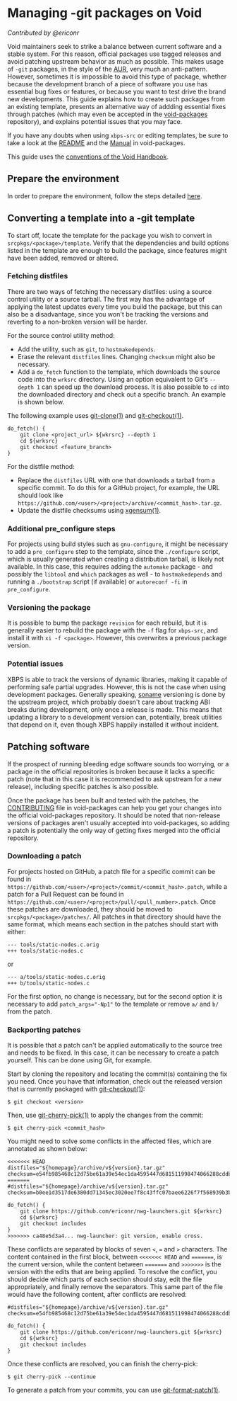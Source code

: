 # Managing -git packages on Void

*Contributed by @ericonr*

Void maintainers seek to strike a balance between current software and a stable
system. For this reason, official packages use tagged releases and avoid
patching upstream behavior as much as possible. This makes usage of `-git`
packages, in the style of the [AUR](https://aur.archlinux.org/), very much an
anti-pattern. However, sometimes it is impossible to avoid this type of package,
whether because the development branch of a piece of software you use has
essential bug fixes or features, or because you want to test drive the brand new
developments. This guide explains how to create such packages from an existing
template, presents an alternative way of addding essential fixes through patches
(which may even be accepted in the
[void-packages](https://github.com/void-linux/void-packages) repository), and
explains potential issues that you may face.

If you have any doubts when using `xbps-src` or editing templates, be sure to
take a look at the
[README](https://github.com/void-linux/void-packages/blob/master/README.md) and
the [Manual](https://github.com/void-linux/void-packages/blob/master/Manual.md)
in void-packages.

This guide uses the [conventions of the Void
Handbook](https://docs.voidlinux.org/about/about-this-handbook.html).

## Prepare the environment

In order to prepare the environment, follow the steps detailed
[here](./suckless.md#prepare-the-environment).

## Converting a template into a -git template

To start off, locate the template for the package you wish to convert in
`srcpkgs/<package>/template`. Verify that the dependencies and build options
listed in the template are enough to build the package, since features might
have been added, removed or altered.

### Fetching distfiles

There are two ways of fetching the necessary distfiles: using a source control
utility or a source tarball. The first way has the advantage of applying the
latest updates every time you build the package, but this can also be a
disadvantage, since you won't be tracking the versions and reverting to a
non-broken version will be harder.

For the source control utility method:

- Add the utility, such as `git`, to `hostmakedepends`.
- Erase the relevant `distfiles` lines. Changing `checksum` might also be
   necessary.
- Add a `do_fetch` function to the template, which downloads the source code
   into the `wrksrc` directory. Using an option equivalent to Git's `--depth 1`
   can speed up the download process. It is also possible to `cd` into the
   downloaded directory and check out a specific branch. An example is shown
   below.

The following example uses [git-clone(1)](https://man.voidlinux.org/git-clone.1)
and [git-checkout(1)](https://man.voidlinux.org/git-checkout.1).

```
do_fetch() {
    git clone <project_url> ${wkrsrc} --depth 1
    cd ${wrksrc}
    git checkout <feature_branch>
}
```

For the distfile method:

- Replace the `distfiles` URL with one that downloads a tarball from a specific
   commit. To do this for a GitHub project, for example, the URL should look
   like `https://github.com/<user>/<project>/archive/<commit_hash>.tar.gz`.
- Update the distfile checksums using
   [xgensum(1)](https://man.voidlinux.org/xtools.1).

### Additional pre_configure steps

For projects using build styles such as `gnu-configure`, it might be necessary
to add a `pre_configure` step to the template, since the `./configure` script,
which is usually generated when creating a distribution tarball, is likely not
available. In this case, this requires adding the `automake` package - and
possibly the `libtool` and `which` packages as well - to `hostmakedepends` and
running a `./bootstrap` script (if available) or `autoreconf -fi` in
`pre_configure`.

### Versioning the package

It is possible to bump the package `revision` for each rebuild, but it is
generally easier to rebuild the package with the `-f` flag for `xbps-src`, and
install it with `xi -f <package>`. However, this overwrites a previous package
version.

### Potential issues

XBPS is able to track the versions of dynamic libraries, making it capable of
performing safe partial upgrades. However, this is not the case when using
development packages. Generally speaking,
[soname](https://en.wikipedia.org/wiki/Soname) versioning is done by the
upstream project, which probably doesn't care about tracking ABI breaks during
development, only once a release is made. This means that updating a library to
a development version can, potentially, break utilities that depend on it, even
though XBPS happily installed it without incident.

## Patching software

If the prospect of running bleeding edge software sounds too worrying, or a
package in the official repositories is broken because it lacks a specific patch
(note that in this case it is recommended to ask upstream for a new release),
including specific patches is also possible.

Once the package has been built and tested with the patches, the
[CONTRIBUTING](https://github.com/void-linux/void-packages/blob/master/CONTRIBUTING.md)
file in void-packages can help you get your changes into the official
void-packages repository. It should be noted that non-release versions of
packages aren't usually accepted into void-packages, so adding a patch is
potentially the only way of getting fixes merged into the official repository.

### Downloading a patch

For projects hosted on GitHub, a patch file for a specific commit can be found
in `https://github.com/<user>/<project>/commit/<commit_hash>.patch`, while a
patch for a Pull Request can be found in
`https://github.com/<user>/<project>/pull/<pull_number>.patch`. Once these
patches are downloaded, they should be moved to `srcpkgs/<package>/patches/`.
All patches in that directory should have the same format, which means each
section in the patches should start with either:

```
--- tools/static-nodes.c.orig
+++ tools/static-nodes.c
```

or

```
--- a/tools/static-nodes.c.orig
+++ b/tools/static-nodes.c
```

For the first option, no change is necessary, but for the second option it is
necessary to add `patch_args="-Np1"` to the template or remove `a/` and `b/`
from the patch.

### Backporting patches

It is possible that a patch can't be applied automatically to the source tree
and needs to be fixed. In this case, it can be necessary to create a patch
yourself. This can be done using Git, for example.

Start by cloning the repository and locating the commit(s) containing the fix
you need. Once you have that information, check out the released version that is
currently packaged with
[git-checkout(1)](https://man.voidlinux.org/git-checkout.1):

```
$ git checkout <version>
```

Then, use [git-cherry-pick(1)](https://man.voidlinux.org/git-cherry-pick.1) to
apply the changes from the commit:

```
$ git cherry-pick <commit_hash>
```

You might need to solve some conflicts in the affected files, which are
annotated as shown below:

```
<<<<<<< HEAD
distfiles="${homepage}/archive/v${version}.tar.gz"
checksum=e54fb985468c12d75be61a39e54ec1da4595447d681511998474066288cddb22
=======
#distfiles="${homepage}/archive/v${version}.tar.gz"
checksum=b0ee1d3517de6380dd71345ec3020ee7f8c43ffc07baee6226f7f568939b3b06

do_fetch() {
    git clone https://github.com/ericonr/nwg-launchers.git ${wrksrc}
    cd ${wrksrc}
    git checkout includes
}
>>>>>>> ca48e5d3a4... nwg-launcher: git version, enable cross.
```

These conflicts are separated by blocks of seven `<`, `=` and `>` characters.
The content contained in the first block, between `<<<<<<< HEAD` and `=======`,
is the current version, while the content between `=======` and `>>>>>>>` is the
version with the edits that are being applied. To resolve the conflict, you
should decide which parts of each section should stay, edit the file
appropriately, and finally remove the separators. This same part of the file
would have the following content, after conflicts are resolved:

```
#distfiles="${homepage}/archive/v${version}.tar.gz"
checksum=e54fb985468c12d75be61a39e54ec1da4595447d681511998474066288cddb22

do_fetch() {
    git clone https://github.com/ericonr/nwg-launchers.git ${wrksrc}
    cd ${wrksrc}
    git checkout includes
}
```

Once these conflicts are resolved, you can finish the cherry-pick:

```
$ git cherry-pick --continue
```

To generate a patch from your commits, you can use
[git-format-patch(1)](https://man.voidlinux.org/git-format-patch.1).
